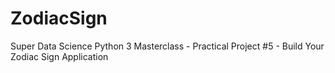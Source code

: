 # ZodiacSign
Super Data Science Python 3 Masterclass - Practical Project #5 - Build Your Zodiac Sign Application
